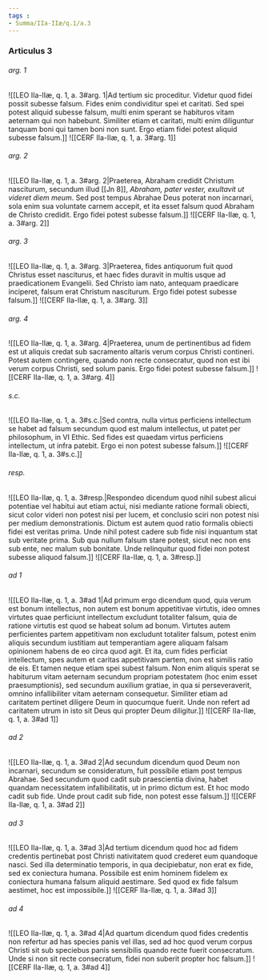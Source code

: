 ```yaml
---
tags : 
- Summa/IIa-IIæ/q.1/a.3
---
```


### Articulus 3

###### arg. 1
![[LEO IIa-IIæ, q. 1, a. 3#arg. 1|Ad tertium sic proceditur. Videtur quod fidei possit subesse falsum. Fides enim condividitur spei et caritati. Sed spei potest aliquid subesse falsum, multi enim sperant se habituros vitam aeternam qui non habebunt. Similiter etiam et caritati, multi enim diliguntur tanquam boni qui tamen boni non sunt. Ergo etiam fidei potest aliquid subesse falsum.]]
![[CERF IIa-IIæ, q. 1, a. 3#arg. 1]]

###### arg. 2
![[LEO IIa-IIæ, q. 1, a. 3#arg. 2|Praeterea, Abraham credidit Christum nasciturum, secundum illud [[Jn 8]], *Abraham, pater vester, exultavit ut videret diem meum*. Sed post tempus Abrahae Deus poterat non incarnari, sola enim sua voluntate carnem accepit, et ita esset falsum quod Abraham de Christo credidit. Ergo fidei potest subesse falsum.]]
![[CERF IIa-IIæ, q. 1, a. 3#arg. 2]]

###### arg. 3
![[LEO IIa-IIæ, q. 1, a. 3#arg. 3|Praeterea, fides antiquorum fuit quod Christus esset nasciturus, et haec fides duravit in multis usque ad praedicationem Evangelii. Sed Christo iam nato, antequam praedicare inciperet, falsum erat Christum nasciturum. Ergo fidei potest subesse falsum.]]
![[CERF IIa-IIæ, q. 1, a. 3#arg. 3]]

###### arg. 4
![[LEO IIa-IIæ, q. 1, a. 3#arg. 4|Praeterea, unum de pertinentibus ad fidem est ut aliquis credat sub sacramento altaris verum corpus Christi contineri. Potest autem contingere, quando non recte consecratur, quod non est ibi verum corpus Christi, sed solum panis. Ergo fidei potest subesse falsum.]]
![[CERF IIa-IIæ, q. 1, a. 3#arg. 4]]

###### s.c.
![[LEO IIa-IIæ, q. 1, a. 3#s.c.|Sed contra, nulla virtus perficiens intellectum se habet ad falsum secundum quod est malum intellectus, ut patet per philosophum, in VI Ethic. Sed fides est quaedam virtus perficiens intellectum, ut infra patebit. Ergo ei non potest subesse falsum.]]
![[CERF IIa-IIæ, q. 1, a. 3#s.c.]]

###### resp.
![[LEO IIa-IIæ, q. 1, a. 3#resp.|Respondeo dicendum quod nihil subest alicui potentiae vel habitui aut etiam actui, nisi mediante ratione formali obiecti, sicut color videri non potest nisi per lucem, et conclusio sciri non potest nisi per medium demonstrationis. Dictum est autem quod ratio formalis obiecti fidei est veritas prima. Unde nihil potest cadere sub fide nisi inquantum stat sub veritate prima. Sub qua nullum falsum stare potest, sicut nec non ens sub ente, nec malum sub bonitate. Unde relinquitur quod fidei non potest subesse aliquod falsum.]]
![[CERF IIa-IIæ, q. 1, a. 3#resp.]]

###### ad 1
![[LEO IIa-IIæ, q. 1, a. 3#ad 1|Ad primum ergo dicendum quod, quia verum est bonum intellectus, non autem est bonum appetitivae virtutis, ideo omnes virtutes quae perficiunt intellectum excludunt totaliter falsum, quia de ratione virtutis est quod se habeat solum ad bonum. Virtutes autem perficientes partem appetitivam non excludunt totaliter falsum, potest enim aliquis secundum iustitiam aut temperantiam agere aliquam falsam opinionem habens de eo circa quod agit. Et ita, cum fides perficiat intellectum, spes autem et caritas appetitivam partem, non est similis ratio de eis. Et tamen neque etiam spei subest falsum. Non enim aliquis sperat se habiturum vitam aeternam secundum propriam potestatem (hoc enim esset praesumptionis), sed secundum auxilium gratiae, in qua si perseveraverit, omnino infallibiliter vitam aeternam consequetur. Similiter etiam ad caritatem pertinet diligere Deum in quocumque fuerit. Unde non refert ad caritatem utrum in isto sit Deus qui propter Deum diligitur.]]
![[CERF IIa-IIæ, q. 1, a. 3#ad 1]]

###### ad 2
![[LEO IIa-IIæ, q. 1, a. 3#ad 2|Ad secundum dicendum quod Deum non incarnari, secundum se consideratum, fuit possibile etiam post tempus Abrahae. Sed secundum quod cadit sub praescientia divina, habet quandam necessitatem infallibilitatis, ut in primo dictum est. Et hoc modo cadit sub fide. Unde prout cadit sub fide, non potest esse falsum.]]
![[CERF IIa-IIæ, q. 1, a. 3#ad 2]]

###### ad 3
![[LEO IIa-IIæ, q. 1, a. 3#ad 3|Ad tertium dicendum quod hoc ad fidem credentis pertinebat post Christi nativitatem quod crederet eum quandoque nasci. Sed illa determinatio temporis, in qua decipiebatur, non erat ex fide, sed ex coniectura humana. Possibile est enim hominem fidelem ex coniectura humana falsum aliquid aestimare. Sed quod ex fide falsum aestimet, hoc est impossibile.]]
![[CERF IIa-IIæ, q. 1, a. 3#ad 3]]

###### ad 4
![[LEO IIa-IIæ, q. 1, a. 3#ad 4|Ad quartum dicendum quod fides credentis non refertur ad has species panis vel illas, sed ad hoc quod verum corpus Christi sit sub speciebus panis sensibilis quando recte fuerit consecratum. Unde si non sit recte consecratum, fidei non suberit propter hoc falsum.]]
![[CERF IIa-IIæ, q. 1, a. 3#ad 4]]

